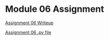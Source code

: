 # Module 06 Assignment

[Assignment 06 Writeup](https://github.com/scljimenez/IntroToProg-Python-Mod06/blob/main/Assignment06_Clendenning.pdf)

[Assignment 06 .py file](https://github.com/scljimenez/IntroToProg-Python-Mod06/blob/main/Assignment06.py)
